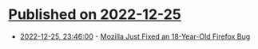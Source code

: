 # [Published on 2022-12-25](index.md)

* [2022-12-25, 23:46:00](https://news.slashdot.org/story/22/12/25/232202/mozilla-just-fixed-an-18-year-old-firefox-bug?utm_source=rss1.0mainlinkanon&utm_medium=feed) - [Mozilla Just Fixed an 18-Year-Old Firefox Bug](https://news.slashdot.org/story/22/12/25/232202/mozilla-just-fixed-an-18-year-old-firefox-bug?utm_source=rss1.0mainlinkanon&utm_medium=feed)
